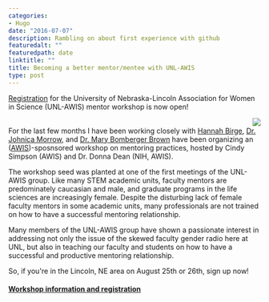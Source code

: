 ```yaml
---
categories:
- Hugo
date: "2016-07-07"
description: Rambling on about first experience with github
featuredalt: ""
featuredpath: date
linktitle: ""
title: Becoming a better mentor/mentee with UNL-AWIS
type: post
---
```

[Registration](http://go.unl.edu/awisworkshop) for the University of Nebraska-Lincoln Association for Women in Science (UNL-AWIS) <red>mentor workshop</red> is now open! 

<img src="https://trashbirdecology.github.io/images/AWIS_logo.png"
align="right">  
For the last few months I have been working closely with [Hannah Birge](https://hannahbirge.wordpress.com/), [Dr. Johnica Morrow](https://www.google.com/url?sa=t&rct=j&q=&esrc=s&source=web&cd=9&cad=rja&uact=8&ved=0ahUKEwiHwPbJmOLNAhVIfiYKHR7gCNMQFgg9MAg&url=http%3A%2F%2Fjohnicamorrow.weebly.com%2F&usg=AFQjCNHt0pRswzVPdyqP4EvY-Mld0JHTlw&sig2=bHIHYrZqKeeacXyQI6UhtQ), and [Dr. Mary Bomberger Brown](https://www.google.com/url?sa=t&rct=j&q=&esrc=s&source=web&cd=2&cad=rja&uact=8&ved=0ahUKEwiczNLvmOLNAhWBTyYKHQPIAzAQFggjMAE&url=http%3A%2F%2Fternandplover.unl.edu%2Faboutus%2Fourstaff.asp&usg=AFQjCNHRhYghiTol6jYRy9j8wxkR8HvGkQ&sig2=qTFE-NgKEbVgTqMZWHkDRw&bvm=bv.126130881,d.eWE) have been organizing an ([AWIS](http://www.awis.org))-sposnsored workshop on mentoring practices, hosted by Cindy Simpson (AWIS) and Dr. Donna Dean (NIH, AWIS). 

The workshop seed was planted at one of the first meetings of the UNL-AWIS group. Like many STEM academic units, faculty mentors are predominately caucasian and male, and graduate programs in the life sciences are increasingly female. Despite the disturbing lack of female faculty mentors in some academic units, many professionals are not trained on how to have a successful mentoring relationship. 

Many members of the UNL-AWIS group have shown a passionate interest in addressing not only the issue of the skewed faculty gender radio here at UNL, but also in teaching our faculty and students on how to have a successful and productive mentoring relationship. 

So, if you're in the Lincoln, NE area on August 25th or 26th, sign up now!

#### [**Workshop information and registration**](go.unl.edu/awisworkshop)


